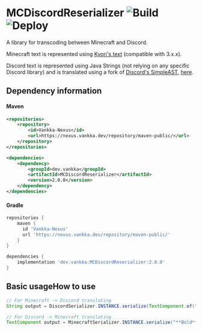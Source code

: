 # MCDiscordReserializer ![Build](https://github.com/Vankka/MCDiscordReserializer/workflows/Build/badge.svg) ![Deploy](https://github.com/Vankka/MCDiscordReserializer/workflows/Deploy/badge.svg)
A library for transcoding between Minecraft and Discord.

Minecraft text is represented using [Kyori's text](https://github.com/KyoriPowered/text) (compatible with 3.x.x).

Discord text is represented using Java Strings (not relying on any specific Discord library) 
and is translated using a fork of [Discord's SimpleAST](https://github.com/discordapp/SimpleAST), 
[here](https://github.com/Vankka/SimpleAST).

## Dependency information

#### Maven
```xml
<repositories>
    <repository>
        <id>Vankka-Nexus</id>
        <url>https://nexus.vankka.dev/repository/maven-public/</url>
    </repository>
</repositories>

<dependencies>
    <dependency>
        <groupId>dev.vankka</groupId>
        <artifactId>MCDiscordReserializer</artifactId>
        <version>2.0.0</version>
    </dependency>
</dependencies>
```

#### Gradle
```groovy
repositories {
    maven { 
      id 'Vankka-Nexus'
      url 'https://nexus.vankka.dev/repository/maven-public/' 
    }
}

dependencies {
    implementation 'dev.vankka:MCDiscordReserializer:2.0.0'
}
```

## Basic usageHow to use
```java
// For Minecraft -> Discord translating
String output = DiscordSerializer.INSTANCE.serialize(TextComponent.of("Bold").decoration(TextDecoration.BOLD, true));

// For Discord -> Minecraft translating
TextComponent output = MinecraftSerializer.INSTANCE.serialize("**Bold**");
```
